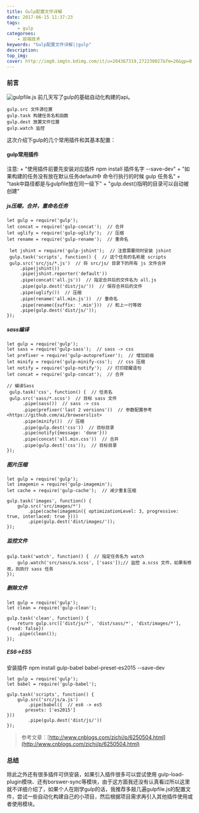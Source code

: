 ```yaml
---
title: Gulp配置文件详解
date: 2017-06-15 11:37:23
tags:
    - gulp
categoroes:
    - 前端技术
keywords: "Gulp配置文件详解||gulp"
description: 
top_img:
cover: http://img0.imgtn.bdimg.com/it/u=204367319,272230027&fm=26&gp=0.jpg
---
```


### 前言
![gulpfile.js](http://img0.imgtn.bdimg.com/it/u=204367319,272230027&fm=26&gp=0.jpg)
前几天写了gulp的基础自动化构建的api。

	gulp.src 文件源位置
	gulp.task 构建任务名和函数
	gulp.dest 放置文件位置
	gulp.watch 监控

这次介绍下gulp的几个常用插件和其基本配置：

#### gulp常用插件

注意: + "使用插件前要先安装对应插件 npm install 插件名字 --save-dev"
	  + "如果构建的任务没有放在默认任务default中 命令行执行的时候 gulp 任务名"
      + "task中路径都是与gulpfile放在同一级下"
      + "gulp.dest()指明的目录可以自动被创建"

##### **js压缩，合并，重命名任务**

	let gulp = require('gulp');
	let concat = require('gulp-concat');  // 合并
	let uglify = require('gulp-uglify');  // 压缩
	let rename = require('gulp-rename');  // 重命名

	 let jshint = require('gulp-jshint');  // 注意需要同时安装 jshint
	 gulp.task('scripts', function() {  // 这个任务的名称是 scripts
     gulp.src('src/js/*.js')  // 将 src/js/ 目录下的所有 js 文件合并
    	 .pipe(jshint())
    	 .pipe(jshint.reporter('default'))
    	 .pipe(concat('all.js'))  // 指定合并后的文件名为 all.js
    	 .pipe(gulp.dest('dist/js/'))  // 保存合并后的文件
    	 .pipe(uglify())  // 压缩
    	 .pipe(rename('all.min.js'))  // 重命名
    	 .pipe(rename({suffix: '.min'}))  // 和上一行等效
    	 .pipe(gulp.dest('dist/js/'));
	});

##### **sass编译**

	let gulp = require('gulp');
	let sass = require('gulp-sass');  // sass -> css
	let prefixer = require('gulp-autoprefixer');  // 增加前缀
	let minify = require('gulp-minify-css');  // css 压缩
	let notify = require('gulp-notify');  // 打印提醒语句
	let concat = require('gulp-concat');  // 合并

	// 编译Sass
	 gulp.task('css', function() {  // 任务名
	 gulp.src('sass/*.scss')  // 目标 sass 文件
    	  .pipe(sass())  // sass -> css
    	  .pipe(prefixer('last 2 versions'))  // 参数配置参考 <https://github.com/ai/browserslist>
     	  .pipe(minify())  // 压缩
    	  .pipe(gulp.dest('css'))  // 目标目录
    	  .pipe(notify({message: 'done'}))
    	  .pipe(concat('all.min.css'))  // 合并
    	  .pipe(gulp.dest('css'));  // 目标目录
	});

##### **图片压缩**

	let gulp = require('gulp');
	let imagemin = require('gulp-imagemin');
	let cache = require('gulp-cache');  // 减少重复压缩

	gulp.task('images', function() {
		gulp.src('src/images/*')
    		.pipe(cache(imagemin({ optimizationLevel: 3, progressive: true, interlaced: true })))
    		.pipe(gulp.dest('dist/images/'));
	});

##### **监控文件**

	gulp.task('watch', function() {  // 指定任务名为 watch
		gulp.watch('src/sass/a.scss', ['sass']);// 监控 a.scss 文件，如果有修改，则执行 sass 任务
	});

##### **删除文件**

	let gulp = require('gulp');
	let clean = require('gulp-clean');

	gulp.task('clean', function() {
		return gulp.src(['dist/js/*', 'dist/sass/*', 'dist/images/*'], {read: false})
    	.pipe(clean());
	});

##### **ES6->ES5**

安装插件 npm install gulp-babel babel-preset-es2015 --save-dev

	let gulp = require('gulp');
	let babel = require('gulp-babel');

	gulp.task('scripts', function() {
		gulp.src('src/js/a.js')
    	    .pipe(babel({  // es6 -> es5
           presets: ['es2015']
    }))
            .pipe(gulp.dest('dist/js/'))
	});

> 参考文章：[http://www.cnblogs.com/zichi/p/6250504.html](http://www.cnblogs.com/zichi/p/6250504.html)

### 总结

除此之外还有很多插件可供安装，如果引入插件很多可以尝试使用 gulp-load-plugin模块、还有borswer-sync等模块，由于这方面我还没有认真看过所以这里就不详细介绍了，如果个人在刚学gulp的话，我推荐多敲几遍gulpfile.js的配置文件，尝试一些自动化构建自己的小项目，然后根据项目需求再引入其他插件使用或者使用模块。
